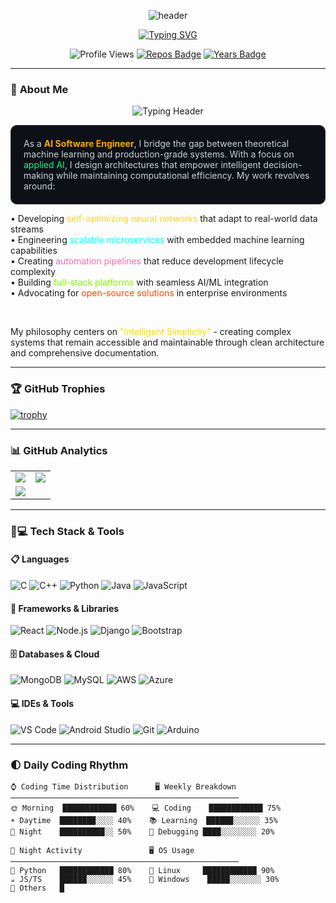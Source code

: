 <div align="center">
  
  ![header](https://capsule-render.vercel.app/api?type=waving&color=0:0A1128,100:00F3FF&height=300&section=header&text=OM%20SAH&fontSize=90&fontColor=ffffff&animation=scaleIn&desc=AI%20Software%20Engineer&descSize=28&descAlignY=65&stroke=1F51FF&strokeWidth=3)

  [![Typing SVG](https://readme-typing-svg.demolab.com?font=Space+Grotesk&weight=800&size=28&duration=4000&pause=1000&color=00F3FF&center=true&width=600&lines=🤖+AI+Systems+Architect;🚀+Full-Stack+Engineer;🔍+Solutions+Alchemist;🌱+Lifelong+Learner;⚡+Tech+Visionary&underline=true&underlineColor=1F51FF)](https://git.io/typing-svg)

  ![Profile Views](https://komarev.com/ghpvc/?username=omsah84&label=PROFILE+VISITS&color=00ff88&style=for-the-badge&labelColor=0d1117)
  [![Repos Badge](https://badges.pufler.dev/repos/omsah84?color=00ff88&style=for-the-badge&label=REPOSITORIES)](https://badges.pufler.dev)
  [![Years Badge](https://badges.pufler.dev/years/omsah84?color=00ff88&style=for-the-badge&label=CODING+YEARS)](https://badges.pufler.dev)

</div>

---

### 🧠 **About Me**

<p align="center">
  <img src="https://readme-typing-svg.demolab.com?font=Fira+Code&size=26&weight=700&pause=1000&color=00FF88&width=600&lines=BUILDING+INTELLIGENT+SYSTEMS;DESIGNING+SCALABLE+SOLUTIONS;ENGINEERING+AI+INNOVATIONS&center=true&vCenter=true&repeat=true&backgroundColor=0D1117&underline=true&underlineColor=FFFFFF&cursorColor=FFFFFF" alt="Typing Header" />
</p>

<p style="color: #c9d1d9; background-color: #0d1117; padding: 20px; border-radius: 10px; border: 1px solid #30363d;">
  As a <strong style="color: #FFA500;">AI Software Engineer</strong>, I bridge the gap between theoretical machine learning and production-grade systems. With a focus on <span style="color: #00FF88;">applied AI</span>, I design architectures that empower intelligent decision-making while maintaining computational efficiency. My work revolves around:

  <br>
  
  • Developing <span style="color: #FFD700;">self-optimizing neural networks</span> that adapt to real-world data streams<br>
  • Engineering <span style="color: #00FFFF;">scalable microservices</span> with embedded machine learning capabilities<br>
  • Creating <span style="color: #FF69B4;">automation pipelines</span> that reduce development lifecycle complexity<br>
  • Building <span style="color: #7CFC00;">full-stack platforms</span> with seamless AI/ML integration<br>
  • Advocating for <span style="color: #FF4500;">open-source solutions</span> in enterprise environments

  <br>
  
  My philosophy centers on <span style="color: #FFD700;">"Intelligent Simplicity"</span> - creating complex systems that remain accessible and maintainable through clean architecture and comprehensive documentation.
</p>

---

### 🏆 GitHub Trophies
[![trophy](https://github-profile-trophy.vercel.app/?username=omsah84&theme=onedark&row=1&margin-w=15&no-frame=true)](https://github.com/ryo-ma/github-profile-trophy)

---

### 📊 GitHub Analytics

<table>
  <tr>
    <td valign="top">
      <img src="https://github-readme-stats.vercel.app/api?username=omsah84&show_icons=true&theme=radical&hide_border=true" />
    </td>
    <td valign="top">
      <img src="https://github-readme-streak-stats.herokuapp.com/?user=omsah84&theme=radical&hide_border=true" />
    </td>
  </tr>
  <tr>
    <td colspan="2">
      <img src="https://github-readme-activity-graph.vercel.app/graph?username=omsah84&theme=react-dark&hide_border=true&area=true" />
    </td>
  </tr>
</table>

---

### 👨💻 Tech Stack & Tools

#### 📋 Languages 
![C](https://img.shields.io/badge/C-00599C?style=for-the-badge&logo=c&logoColor=white)
![C++](https://img.shields.io/badge/C++-00599C?style=for-the-badge&logo=c%2B%2B&logoColor=white)
![Python](https://img.shields.io/badge/Python-3776AB?style=for-the-badge&logo=python&logoColor=white)
![Java](https://img.shields.io/badge/Java-007396?style=for-the-badge&logo=java&logoColor=white)
![JavaScript](https://img.shields.io/badge/JavaScript-F7DF1E?style=for-the-badge&logo=javascript&logoColor=black)

#### 🧩 Frameworks & Libraries
![React](https://img.shields.io/badge/React-20232A?style=for-the-badge&logo=react&logoColor=61DAFB)
![Node.js](https://img.shields.io/badge/Node.js-339933?style=for-the-badge&logo=nodedotjs&logoColor=white)
![Django](https://img.shields.io/badge/Django-092E20?style=for-the-badge&logo=django&logoColor=white)
![Bootstrap](https://img.shields.io/badge/Bootstrap-7952B3?style=for-the-badge&logo=bootstrap&logoColor=white)

#### 🗄️ Databases & Cloud
![MongoDB](https://img.shields.io/badge/MongoDB-47A248?style=for-the-badge&logo=mongodb&logoColor=white)
![MySQL](https://img.shields.io/badge/MySQL-4479A1?style=for-the-badge&logo=mysql&logoColor=white)
![AWS](https://img.shields.io/badge/AWS-232F3E?style=for-the-badge&logo=amazon-aws&logoColor=white)
![Azure](https://img.shields.io/badge/Azure-0089D6?style=for-the-badge&logo=microsoft-azure&logoColor=white)

#### 💻 IDEs & Tools
![VS Code](https://img.shields.io/badge/VS_Code-007ACC?style=for-the-badge&logo=visual-studio-code&logoColor=white)
![Android Studio](https://img.shields.io/badge/Android_Studio-3DDC84?style=for-the-badge&logo=android-studio&logoColor=white)
![Git](https://img.shields.io/badge/Git-F05032?style=for-the-badge&logo=git&logoColor=white)
![Arduino](https://img.shields.io/badge/Arduino-00979D?style=for-the-badge&logo=arduino&logoColor=white)

---

### 🌓 Daily Coding Rhythm

```text
⌚ Coding Time Distribution      🖥️ Weekly Breakdown
───────────────────────────────────────────────────
🌞 Morning  ████████████ 60%    💻 Coding    ████████████ 75%
☀️ Daytime  ████████░░░░ 40%    📚 Learning  ██████░░░░░░ 35%
🌙 Night    ██████████░░ 50%    🔧 Debugging ████░░░░░░░░ 20%

🌌 Night Activity               🖥️ OS Usage
───────────────────────────────────────────────────
🐍 Python   ████████████ 80%    🐧 Linux     ████████████ 90%
☕ JS/TS    ██████░░░░░░ 45%     Windows    █████░░░░░░░ 30%
🦀 Others   █
